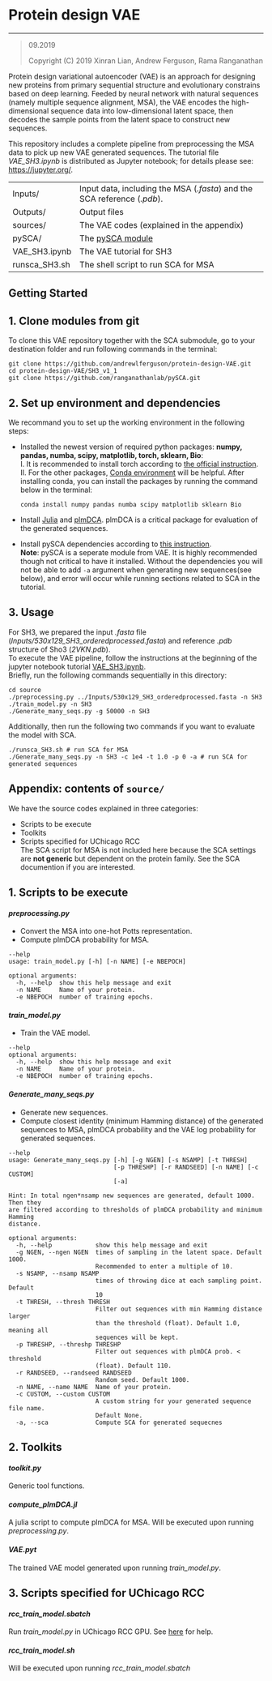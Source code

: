 # Protein design VAE
---
> 09.2019
>
> Copyright (C) 2019 Xinran Lian, Andrew Ferguson, Rama Ranganathan
>
  
Protein design variational autoencoder (VAE) is an approach for designing new proteins from primary sequential structure and evolutionary constrains based on deep learning. Feeded by neural network with natural sequences (namely multiple sequence alignment, MSA), the VAE encodes the high-dimensional sequence data into low-dimensional latent space, then decodes the sample points from the latent space to construct new sequences.   
  
This repository includes a complete pipeline from preprocessing the MSA data to pick up new VAE generated sequences. The tutorial file *VAE_SH3.ipynb* is distributed as Jupyter notebook; for details please see: https://jupyter.org/. 

|            |                                                         |
| :---       | :---                                                    |
| Inputs/      | Input data, including the MSA (*.fasta*) and the SCA reference (*.pdb*).    |
| Outputs/    | Output files  |
| sources/      | The VAE codes (explained in the appendix)                |
| pySCA/     | The [pySCA module](https://github.com/ranganathanlab/pySCA)|
| VAE_SH3.ipynb | The VAE tutorial for SH3         |
| runsca_SH3.sh | The shell script to run SCA for MSA |

Getting Started
---
## 1. Clone modules from git
To clone this VAE repository together with the SCA submodule, go to your destination folder and run following commands in the terminal:  
  
```shell
git clone https://github.com/andrewlferguson/protein-design-VAE.git  
cd protein-design-VAE/SH3_v1_1  
git clone https://github.com/ranganathanlab/pySCA.git  
```  

## 2. Set up environment and dependencies
We recommand you to set up the working environment in the following steps:  
* Installed the newest version of required python packages: **numpy, pandas, numba, scipy, matplotlib, torch, sklearn, Bio**:  
  I. It is recommended to install torch according to [the official instruction](https://pytorch.org).  
  II. For the other packages, [Conda environment](https://www.anaconda.com) will be helpful. After installing conda, you can install the packages by running the command below in the terminal:    
  ```shell
  conda install numpy pandas numba scipy matplotlib sklearn Bio
  ```
  
* Install [Julia](https://julialang.org) and [plmDCA](https://github.com/pagnani/PlmDCA). plmDCA is a critical package for evaluation of the generated sequences.  
  
* Install pySCA dependencies according to [this instruction](https://ranganathanlab.gitlab.io/pySCA/install/).  
  **Note**: pySCA is a seperate module from VAE. It is highly recommended though not critical to have it installed. Without the dependencies you will not be able to add `-a` argument when generating new sequences(see below), and error will occur while running sections related to SCA in the tutorial.  

## 3. Usage
For SH3, we prepared the input *.fasta* file (*Inputs/530x129_SH3_orderedprocessed.fasta*) and reference *.pdb* structure of Sho3 (*2VKN.pdb*).  
To execute the VAE pipeline, follow the instructions at the beginning of the jupyter notebook tutorial [VAE_SH3.ipynb](VAE_SH3.ipynb).  
Briefly, run the following commands sequentially in this directory:  
```shell
cd source  
./preprocessing.py ../Inputs/530x129_SH3_orderedprocessed.fasta -n SH3  
./train_model.py -n SH3
./Generate_many_seqs.py -g 50000 -n SH3
```  
Additionally, then run the following two commands if you want to evaluate the model with SCA. 
```shell
./runsca_SH3.sh # run SCA for MSA
./Generate_many_seqs.py -n SH3 -c 1e4 -t 1.0 -p 0 -a # run SCA for generated sequences
```  
Appendix: contents of `source/` 
--- 
We have the source codes explained in three categories:
* Scripts to be execute
* Toolkits
* Scripts specified for UChicago RCC  
The SCA script for MSA is not included here because the SCA settings are **not generic** but dependent on the protein family. See the SCA documention if you are interested.
## 1. Scripts to be execute
#### *preprocessing.py*  
* Convert the MSA into one-hot Potts representation.
* Compute plmDCA probability for MSA.
```
--help
usage: train_model.py [-h] [-n NAME] [-e NBEPOCH]

optional arguments:
  -h, --help  show this help message and exit
  -n NAME     Name of your protein.
  -e NBEPOCH  number of training epochs.
```

#### *train_model.py*
* Train the VAE model.  
```
--help  
optional arguments:
  -h, --help  show this help message and exit
  -n NAME     Name of your protein.
  -e NBEPOCH  number of training epochs.
```
#### *Generate_many_seqs.py*
* Generate new sequences.
* Compute closest identity (minimum Hamming distance) of the generated sequences to MSA, plmDCA probability and the VAE log probability for generated sequences.
```
--help
usage: Generate_many_seqs.py [-h] [-g NGEN] [-s NSAMP] [-t THRESH]
                             [-p THRESHP] [-r RANDSEED] [-n NAME] [-c CUSTOM]
                             [-a]

Hint: In total ngen*nsamp new sequences are generated, default 1000. Then they
are filtered according to thresholds of plmDCA probability and minimum Hamming
distance.

optional arguments:
  -h, --help            show this help message and exit
  -g NGEN, --ngen NGEN  times of sampling in the latent space. Default 1000.
                        Recommended to enter a multiple of 10.
  -s NSAMP, --nsamp NSAMP
                        times of throwing dice at each sampling point. Default
                        10
  -t THRESH, --thresh THRESH
                        Filter out sequences with min Hamming distance larger
                        than the threshold (float). Default 1.0, meaning all 
                        sequences will be kept.
  -p THRESHP, --threshp THRESHP
                        Filter out sequences with plmDCA prob. < threshold
                        (float). Default 110.
  -r RANDSEED, --randseed RANDSEED
                        Random seed. Default 1000.
  -n NAME, --name NAME  Name of your protein.
  -c CUSTOM, --custom CUSTOM
                        A custom string for your generated sequence file name.
                        Default None.
  -a, --sca             Compute SCA for generated sequecnes
```
  
## 2. Toolkits
#### *toolkit.py*
Generic tool functions.
#### *compute_plmDCA.jl*
A julia script to compute plmDCA for MSA. Will be executed upon running *preprocessing.py*.
#### *VAE.pyt*
The trained VAE model generated upon running *train_model.py*.

## 3. Scripts specified for UChicago RCC
#### *rcc_train_model.sbatch*  
  Run *train_model.py* in UChicago RCC GPU. See [here](https://rcc.uchicago.edu/docs/using-midway/index.html) for help.
  
#### *rcc_train_model.sh*  
  Will be executed upon running *rcc_train_model.sbatch*
